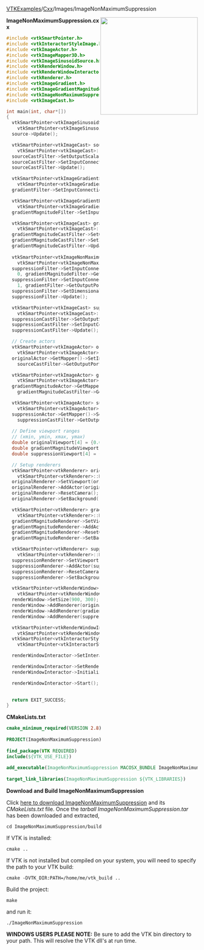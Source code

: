 [VTKExamples](/home/)/[Cxx](/Cxx)/Images/ImageNonMaximumSuppression

<img align="right" src="https://github.com/lorensen/VTKExamples/blob/gh-pages/Testing/Baseline/Images/TestImageNonMaximumSuppression.png?raw=true" width="256" />

**ImageNonMaximumSuppression.cxx**
```c++
#include <vtkSmartPointer.h>
#include <vtkInteractorStyleImage.h>
#include <vtkImageActor.h>
#include <vtkImageMapper3D.h>
#include <vtkImageSinusoidSource.h>
#include <vtkRenderWindow.h>
#include <vtkRenderWindowInteractor.h>
#include <vtkRenderer.h>
#include <vtkImageGradient.h>
#include <vtkImageGradientMagnitude.h>
#include <vtkImageNonMaximumSuppression.h>
#include <vtkImageCast.h>

int main(int, char*[])
{
  vtkSmartPointer<vtkImageSinusoidSource> source =
    vtkSmartPointer<vtkImageSinusoidSource>::New();
  source->Update();

  vtkSmartPointer<vtkImageCast> sourceCastFilter =
    vtkSmartPointer<vtkImageCast>::New();
  sourceCastFilter->SetOutputScalarTypeToUnsignedChar();
  sourceCastFilter->SetInputConnection(source->GetOutputPort());
  sourceCastFilter->Update();

  vtkSmartPointer<vtkImageGradient> gradientFilter =
    vtkSmartPointer<vtkImageGradient>::New();
  gradientFilter->SetInputConnection(source->GetOutputPort());

  vtkSmartPointer<vtkImageGradientMagnitude> gradientMagnitudeFilter =
    vtkSmartPointer<vtkImageGradientMagnitude>::New();
  gradientMagnitudeFilter->SetInputConnection(source->GetOutputPort());

  vtkSmartPointer<vtkImageCast> gradientMagnitudeCastFilter =
    vtkSmartPointer<vtkImageCast>::New();
  gradientMagnitudeCastFilter->SetOutputScalarTypeToUnsignedChar();
  gradientMagnitudeCastFilter->SetInputConnection(gradientMagnitudeFilter->GetOutputPort());
  gradientMagnitudeCastFilter->Update();
  
  vtkSmartPointer<vtkImageNonMaximumSuppression> suppressionFilter =
    vtkSmartPointer<vtkImageNonMaximumSuppression>::New();
  suppressionFilter->SetInputConnection(
    0, gradientMagnitudeFilter->GetOutputPort());
  suppressionFilter->SetInputConnection(
    1, gradientFilter->GetOutputPort());
  suppressionFilter->SetDimensionality(2);
  suppressionFilter->Update();

  vtkSmartPointer<vtkImageCast> suppressionCastFilter =
    vtkSmartPointer<vtkImageCast>::New();
  suppressionCastFilter->SetOutputScalarTypeToUnsignedChar();
  suppressionCastFilter->SetInputConnection(suppressionFilter->GetOutputPort());
  suppressionCastFilter->Update();

  // Create actors
  vtkSmartPointer<vtkImageActor> originalActor =
    vtkSmartPointer<vtkImageActor>::New();
  originalActor->GetMapper()->SetInputConnection(
    sourceCastFilter->GetOutputPort());

  vtkSmartPointer<vtkImageActor> gradientMagnitudeActor =
    vtkSmartPointer<vtkImageActor>::New();
  gradientMagnitudeActor->GetMapper()->SetInputConnection(
    gradientMagnitudeCastFilter->GetOutputPort());

  vtkSmartPointer<vtkImageActor> suppressionActor =
    vtkSmartPointer<vtkImageActor>::New();
  suppressionActor->GetMapper()->SetInputConnection(
    suppressionCastFilter->GetOutputPort());
  
  // Define viewport ranges
  // (xmin, ymin, xmax, ymax)
  double originalViewport[4] = {0.0, 0.0, 0.33, 1.0};
  double gradientMagnitudeViewport[4] = {0.33, 0.0, 0.66, 1.0};
  double suppressionViewport[4] = {0.66, 0.0, 1.0, 1.0};

  // Setup renderers
  vtkSmartPointer<vtkRenderer> originalRenderer =
    vtkSmartPointer<vtkRenderer>::New();
  originalRenderer->SetViewport(originalViewport);
  originalRenderer->AddActor(originalActor);
  originalRenderer->ResetCamera();
  originalRenderer->SetBackground(.4, .5, .6);

  vtkSmartPointer<vtkRenderer> gradientMagnitudeRenderer =
    vtkSmartPointer<vtkRenderer>::New();
  gradientMagnitudeRenderer->SetViewport(gradientMagnitudeViewport);
  gradientMagnitudeRenderer->AddActor(gradientMagnitudeActor);
  gradientMagnitudeRenderer->ResetCamera();
  gradientMagnitudeRenderer->SetBackground(.4, .5, .7);

  vtkSmartPointer<vtkRenderer> suppressionRenderer =
    vtkSmartPointer<vtkRenderer>::New();
  suppressionRenderer->SetViewport(suppressionViewport);
  suppressionRenderer->AddActor(suppressionActor);
  suppressionRenderer->ResetCamera();
  suppressionRenderer->SetBackground(.3, .5, .8);

  vtkSmartPointer<vtkRenderWindow> renderWindow =
    vtkSmartPointer<vtkRenderWindow>::New();
  renderWindow->SetSize(900, 300);
  renderWindow->AddRenderer(originalRenderer);
  renderWindow->AddRenderer(gradientMagnitudeRenderer);
  renderWindow->AddRenderer(suppressionRenderer);

  vtkSmartPointer<vtkRenderWindowInteractor> renderWindowInteractor =
    vtkSmartPointer<vtkRenderWindowInteractor>::New();
  vtkSmartPointer<vtkInteractorStyleImage> style =
    vtkSmartPointer<vtkInteractorStyleImage>::New();

  renderWindowInteractor->SetInteractorStyle(style);

  renderWindowInteractor->SetRenderWindow(renderWindow);
  renderWindowInteractor->Initialize();

  renderWindowInteractor->Start();
 

  return EXIT_SUCCESS;
}
```
**CMakeLists.txt**
```cmake
cmake_minimum_required(VERSION 2.8)
 
PROJECT(ImageNonMaximumSuppression)
 
find_package(VTK REQUIRED)
include(${VTK_USE_FILE})
 
add_executable(ImageNonMaximumSuppression MACOSX_BUNDLE ImageNonMaximumSuppression.cxx)
 
target_link_libraries(ImageNonMaximumSuppression ${VTK_LIBRARIES})
```

**Download and Build ImageNonMaximumSuppression**

Click [here to download ImageNonMaximumSuppression](https://github.com/lorensen/VTKWikiExamplesTarballs/raw/master/ImageNonMaximumSuppression.tar) and its *CMakeLists.txt* file.
Once the *tarball ImageNonMaximumSuppression.tar* has been downloaded and extracted,
```
cd ImageNonMaximumSuppression/build 
```
If VTK is installed:
```
cmake ..
```
If VTK is not installed but compiled on your system, you will need to specify the path to your VTK build:
```
cmake -DVTK_DIR:PATH=/home/me/vtk_build ..
```
Build the project:
```
make
```
and run it:
```
./ImageNonMaximumSuppression
```
**WINDOWS USERS PLEASE NOTE:** Be sure to add the VTK bin directory to your path. This will resolve the VTK dll's at run time.

